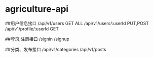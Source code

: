 # agriculture-api

##用户信息接口
    /api/v1/users GET ALL
    /api/v1/users/:userId PUT,POST
    /api/v1/profile/:userId GET

##登录,注册接口
    /signin
    /signup

##分类、发布接口
    /api/v1/categories
    /api/v1/posts